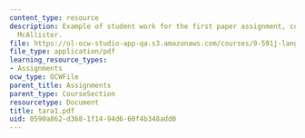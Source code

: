 ```yaml
---
content_type: resource
description: Example of student work for the first paper assignment, courtesy of Tara
  McAllister.
file: https://ol-ocw-studio-app-qa.s3.amazonaws.com/courses/9-591j-language-processing-fall-2004/0590a862d3681f1494d660f4b348add0_tara1.pdf
file_type: application/pdf
learning_resource_types:
- Assignments
ocw_type: OCWFile
parent_title: Assignments
parent_type: CourseSection
resourcetype: Document
title: tara1.pdf
uid: 0590a862-d368-1f14-94d6-60f4b348add0
---
```

